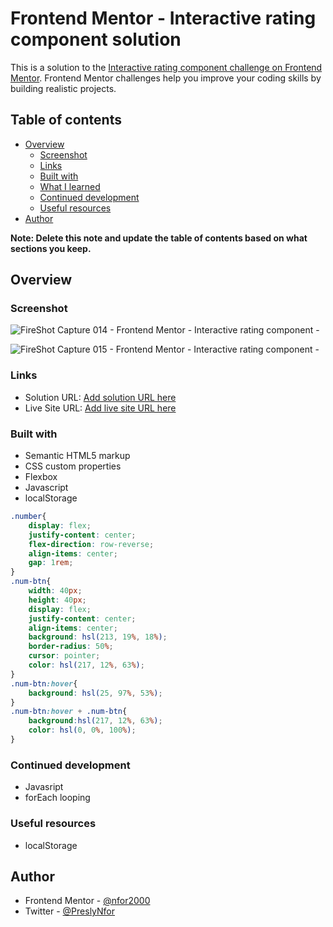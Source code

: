 # Frontend Mentor - Interactive rating component solution

This is a solution to the [Interactive rating component challenge on Frontend Mentor](https://www.frontendmentor.io/challenges/interactive-rating-component-koxpeBUmI). Frontend Mentor challenges help you improve your coding skills by building realistic projects. 

## Table of contents

- [Overview](#overview)
  - [Screenshot](#screenshot)
  - [Links](#links)
  - [Built with](#built-with)
  - [What I learned](#what-i-learned)
  - [Continued development](#continued-development)
  - [Useful resources](#useful-resources)
- [Author](#author)

**Note: Delete this note and update the table of contents based on what sections you keep.**

## Overview


### Screenshot


![FireShot Capture 014 - Frontend Mentor - Interactive rating component - ](https://user-images.githubusercontent.com/124421807/221323087-e4f4942c-f8d9-4a6f-9f2a-126d93a624b6.png)

![FireShot Capture 015 - Frontend Mentor - Interactive rating component - ](https://user-images.githubusercontent.com/124421807/221323100-c52167b6-f71a-4a72-b1cf-ecbb11b86cc1.png)

### Links

- Solution URL: [Add solution URL here](https://your-solution-url.com)
- Live Site URL: [Add live site URL here](https://your-live-site-url.com)


### Built with

- Semantic HTML5 markup
- CSS custom properties
- Flexbox
- Javascript
- localStorage


```css
.number{
    display: flex;
    justify-content: center;
    flex-direction: row-reverse;
    align-items: center;
    gap: 1rem;
}
.num-btn{
    width: 40px;
    height: 40px;
    display: flex;
    justify-content: center;
    align-items: center;
    background: hsl(213, 19%, 18%);
    border-radius: 50%;
    cursor: pointer;
    color: hsl(217, 12%, 63%);
}
.num-btn:hover{
    background: hsl(25, 97%, 53%);
}
.num-btn:hover + .num-btn{
    background:hsl(217, 12%, 63%);
    color: hsl(0, 0%, 100%);
}
```

### Continued development

- Javasript
- forEach looping

### Useful resources

- localStorage

## Author
- Frontend Mentor - [@nfor2000](https://www.frontendmentor.io/profile/nfor2000)
- Twitter - [@PreslyNfor](https://www.twitter.com/PreslyNfor)


